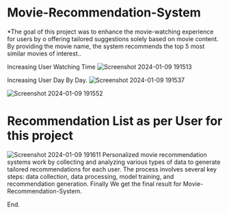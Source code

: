 # Movie-Recommendation-System
*The goal of this project was to enhance the movie-watching experience for users by o offering tailored suggestions solely based on movie content. By providing the movie name, the system recommends the  top 5 most similar movies of interest..

Increasing User Watching Time
![Screenshot 2024-01-09 191513](https://github.com/Aditya986025/Movie-Recommendation-System/assets/117461241/055a2eb5-10bf-41bf-9cc5-c0ca9c8ff657)


Increasing User Day By Day.
![Screenshot 2024-01-09 191537](https://github.com/Aditya986025/Movie-Recommendation-System/assets/117461241/f4a7944f-2fed-48af-86be-dc8971a42506)

![Screenshot 2024-01-09 191552](https://github.com/Aditya986025/Movie-Recommendation-System/assets/117461241/a026de4e-2c7b-4131-99f8-a7bf73baa6b5)


# Recommendation List as per User for this project
![Screenshot 2024-01-09 191611](https://github.com/Aditya986025/Movie-Recommendation-System/assets/117461241/397718ec-93f0-4900-ad7e-847fdb15754d)
Personalized movie recommendation systems work by collecting and analyzing various types of data to generate tailored recommendations for each user. The process involves several key steps: data collection, data processing, model training, and recommendation generation.
Finally We get the final result for Movie-Recommendation-System.

End. 
